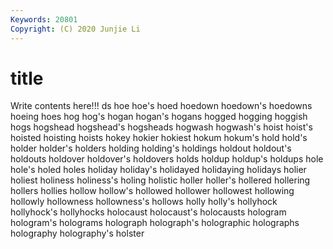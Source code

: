 ```yaml
---
Keywords: 20801
Copyright: (C) 2020 Junjie Li
---
```


# title

Write contents here!!!
ds 
hoe 
hoe's
hoed 
hoedown 
hoedown's 
hoedowns 
hoeing 
hoes 
hog 
hog's 
hogan 
hogan's
hogans 
hogged 
hogging 
hoggish 
hogs 
hogshead 
hogshead's 
hogsheads 
hogwash 
hogwash's
hoist 
hoist's 
hoisted 
hoisting 
hoists 
hokey 
hokier 
hokiest 
hokum 
hokum's
hold 
hold's 
holder 
holder's 
holders 
holding 
holding's 
holdings 
holdout 
holdout's
holdouts 
holdover 
holdover's 
holdovers 
holds 
holdup 
holdup's 
holdups 
hole 
hole's
holed 
holes 
holiday 
holiday's 
holidayed 
holidaying 
holidays 
holier 
holiest 
holiness
holiness's 
holing 
holistic 
holler 
holler's 
hollered 
hollering 
hollers 
hollies 
hollow
hollow's 
hollowed 
hollower 
hollowest 
hollowing 
hollowly 
hollowness 
hollowness's 
hollows 
holly
holly's 
hollyhock 
hollyhock's 
hollyhocks 
holocaust 
holocaust's 
holocausts 
hologram 
hologram's 
holograms
holograph 
holograph's 
holographic 
holographs 
holography 
holography's 
holster 
